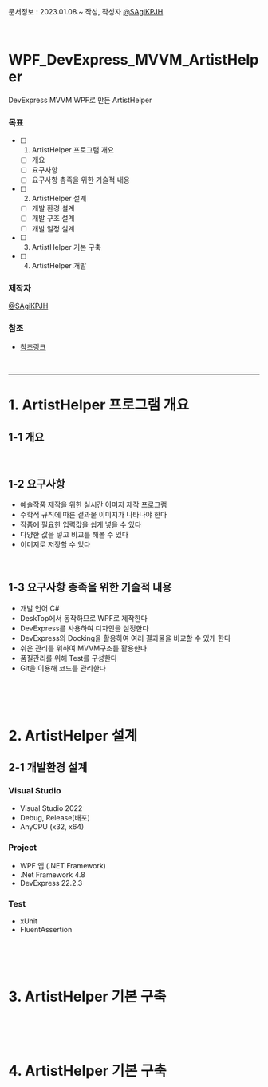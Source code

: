 문서정보 : 2023.01.08.~ 작성, 작성자 [@SAgiKPJH](https://github.com/SAgiKPJH)

<br>

# WPF_DevExpress_MVVM_ArtistHelper
DevExpress MVVM WPF로 만든 ArtistHelper

### 목표

- [ ] 1. ArtistHelper 프로그램 개요
  - [ ] 개요
  - [ ] 요구사항
  - [ ] 요구사항 총족을 위한 기술적 내용
- [ ] 2. ArtistHelper 설계
  - [ ] 개발 환경 설계
  - [ ] 개발 구조 설계
  - [ ] 개발 일정 설계
- [ ] 3. ArtistHelper 기본 구축
- [ ] 4. ArtistHelper 개발


### 제작자
[@SAgiKPJH](https://github.com/SAgiKPJH)

### 참조

- [참조링크](참조링크)

<br>

---

# 1. ArtistHelper 프로그램 개요

## 1-1 개요

 
<br>

## 1-2 요구사항

- 예술작품 제작을 위한 실시간 이미지 제작 프로그램
- 수학적 규칙에 따른 결과물 이미지가 나타나야 한다
- 작품에 필요한 입력값을 쉽게 넣을 수 있다
- 다양한 값을 넣고 비교를 해볼 수 있다
- 이미지로 저장할 수 있다

<br>

## 1-3 요구사항 총족을 위한 기술적 내용

- 개발 언어 C#
- DeskTop에서 동작하므로 WPF로 제작한다
- DevExpress를 사용하여 디자인을 설정한다
- DevExpress의 Docking을 활용하여 여러 결과물을 비교할 수 있게 한다
- 쉬운 관리를 위하여 MVVM구조를 활용한다
- 품질관리를 위해 Test를 구성한다
- Git을 이용해 코드를 관리한다

<br><br><br>

# 2. ArtistHelper 설계

## 2-1 개발환경 설계

### Visual Studio

- Visual Studio 2022
- Debug, Release(배포)
- AnyCPU (x32, x64)

### Project

- WPF 앱 (.NET Framework)
- .Net Framework 4.8
- DevExpress 22.2.3

### Test

- xUnit
- FluentAssertion


<br><br><br>

# 3. ArtistHelper 기본 구축

<br><br><br>

# 4. ArtistHelper 기본 구축
